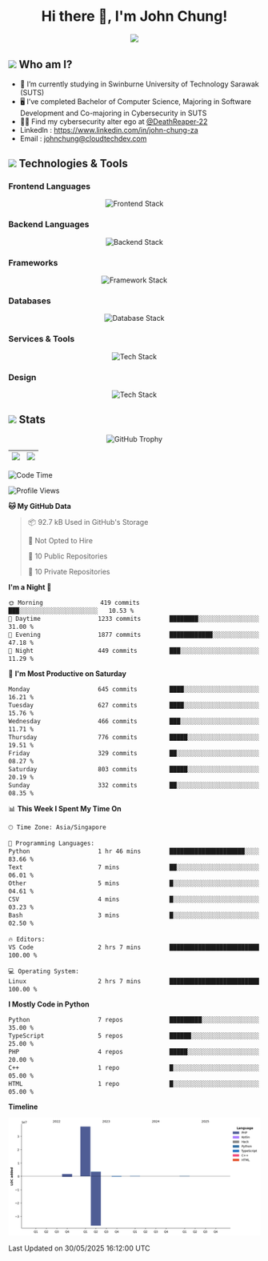 <h1 align="center">Hi there 👋, I'm John Chung!</h1>
<p align="center"><img src="https://komarev.com/ghpvc/?username=johnchung2002&style=plastic"></p>

## <img src="https://media.giphy.com/media/ZEUODEtQiUZWGg6IHR/giphy.gif" width="40px"/> Who am I?
- 🌱 I’m currently studying in Swinburne University of Technology Sarawak (SUTS)
- 🖥️ I’ve completed Bachelor of Computer Science, Majoring in Software Development and Co-majoring in Cybersecurity in SUTS
- 🐱‍💻 Find my cybersecurity alter ego at [@DeathReaper-22](https://github.com/DeathReaper-22)
- Linkedln : <a href="https://www.linkedin.com/in/john-chung-za" target="_blank">https://www.linkedin.com/in/john-chung-za</a>
- Email : <a href="mailto:johnchung@cloudtechdev.com" target="_blank">johnchung@cloudtechdev.com</a>

## <img src="https://media.giphy.com/media/ICOgUNjpvO0PC/giphy.gif" width="40px"/> Technologies & Tools

### Frontend Languages

<p align="center"><img src="https://skillicons.dev/icons?i=html,css,js,ts,wasm,tailwind,bootstrap,sass,jquery&perline=10" alt="Frontend Stack" /> </p>

### Backend Languages

<p align="center"><img src="https://skillicons.dev/icons?i=nodejs,dotnet,python,c,cs,cpp,arduino,ruby&perline=10" alt="Backend Stack" /></p>

### Frameworks

<p align="center"><img src="https://skillicons.dev/icons?i=react,angular,next,flask,laravel&perline=10" alt="Framework Stack" /></p>

### Databases

<p align="center"><img src="https://skillicons.dev/icons?i=mongodb,mysql,postgres,firebase&perline=10" alt="Database Stack" /> </p>

### Services & Tools

<p align="center"><img src="https://skillicons.dev/icons?i=git,github,visualstudio,vscode,androidstudio,postman,docker,cloudflare,aws,gcp,azure,vercel&perline=10" alt="Tech Stack" /> </p>

### Design

<p align="center"><img src="https://skillicons.dev/icons?i=ps,ai,pr,xd,figma&perline=10" alt="Tech Stack" /> </p>

## <img src="https://media.giphy.com/media/uhWLu2lsU0rfLiwYlI/giphy.gif" width="40px" /> Stats

<p align="center">
  <img alt="GitHub Trophy" src="https://github-profile-trophy.vercel.app/?username=johnchung2002&theme=darkhub&row=5&column=4&margin-w=10&margin-h=10" />
</p>

| <img src="https://github-readme-stats.vercel.app/api?username=johnchung2002&show_icons=true&theme=dark&count_private=true"/> | <img src="https://github-readme-streak-stats.herokuapp.com/?user=johnchung2002&theme=dark&count_private=true"/> |
| ------------------------------------------------------------------------------------------------------------------------- | ------------------------------------------------------------------------------------------------------------ |

<!--START_SECTION:waka-->
![Code Time](http://img.shields.io/badge/Code%20Time-287%20hrs-blue)

![Profile Views](http://img.shields.io/badge/Profile%20Views-0-blue)

**🐱 My GitHub Data** 

> 📦 92.7 kB Used in GitHub's Storage 
 > 
> 🚫 Not Opted to Hire
 > 
> 📜 10 Public Repositories 
 > 
> 🔑 10 Private Repositories 
 > 
**I'm a Night 🦉** 

```text
🌞 Morning                419 commits         ███░░░░░░░░░░░░░░░░░░░░░░   10.53 % 
🌆 Daytime                1233 commits        ████████░░░░░░░░░░░░░░░░░   31.00 % 
🌃 Evening                1877 commits        ████████████░░░░░░░░░░░░░   47.18 % 
🌙 Night                  449 commits         ███░░░░░░░░░░░░░░░░░░░░░░   11.29 % 
```
📅 **I'm Most Productive on Saturday** 

```text
Monday                   645 commits         ████░░░░░░░░░░░░░░░░░░░░░   16.21 % 
Tuesday                  627 commits         ████░░░░░░░░░░░░░░░░░░░░░   15.76 % 
Wednesday                466 commits         ███░░░░░░░░░░░░░░░░░░░░░░   11.71 % 
Thursday                 776 commits         █████░░░░░░░░░░░░░░░░░░░░   19.51 % 
Friday                   329 commits         ██░░░░░░░░░░░░░░░░░░░░░░░   08.27 % 
Saturday                 803 commits         █████░░░░░░░░░░░░░░░░░░░░   20.19 % 
Sunday                   332 commits         ██░░░░░░░░░░░░░░░░░░░░░░░   08.35 % 
```


📊 **This Week I Spent My Time On** 

```text
🕑︎ Time Zone: Asia/Singapore

💬 Programming Languages: 
Python                   1 hr 46 mins        █████████████████████░░░░   83.66 % 
Text                     7 mins              ██░░░░░░░░░░░░░░░░░░░░░░░   06.01 % 
Other                    5 mins              █░░░░░░░░░░░░░░░░░░░░░░░░   04.61 % 
CSV                      4 mins              █░░░░░░░░░░░░░░░░░░░░░░░░   03.23 % 
Bash                     3 mins              █░░░░░░░░░░░░░░░░░░░░░░░░   02.50 % 

🔥 Editors: 
VS Code                  2 hrs 7 mins        █████████████████████████   100.00 % 

💻 Operating System: 
Linux                    2 hrs 7 mins        █████████████████████████   100.00 % 
```

**I Mostly Code in Python** 

```text
Python                   7 repos             █████████░░░░░░░░░░░░░░░░   35.00 % 
TypeScript               5 repos             ██████░░░░░░░░░░░░░░░░░░░   25.00 % 
PHP                      4 repos             █████░░░░░░░░░░░░░░░░░░░░   20.00 % 
C++                      1 repo              █░░░░░░░░░░░░░░░░░░░░░░░░   05.00 % 
HTML                     1 repo              █░░░░░░░░░░░░░░░░░░░░░░░░   05.00 % 
```



**Timeline**

![Lines of Code chart](https://raw.githubusercontent.com/JohnChung2002/JohnChung2002/main/assets/bar_graph.png)


 Last Updated on 30/05/2025 16:12:00 UTC
<!--END_SECTION:waka-->
